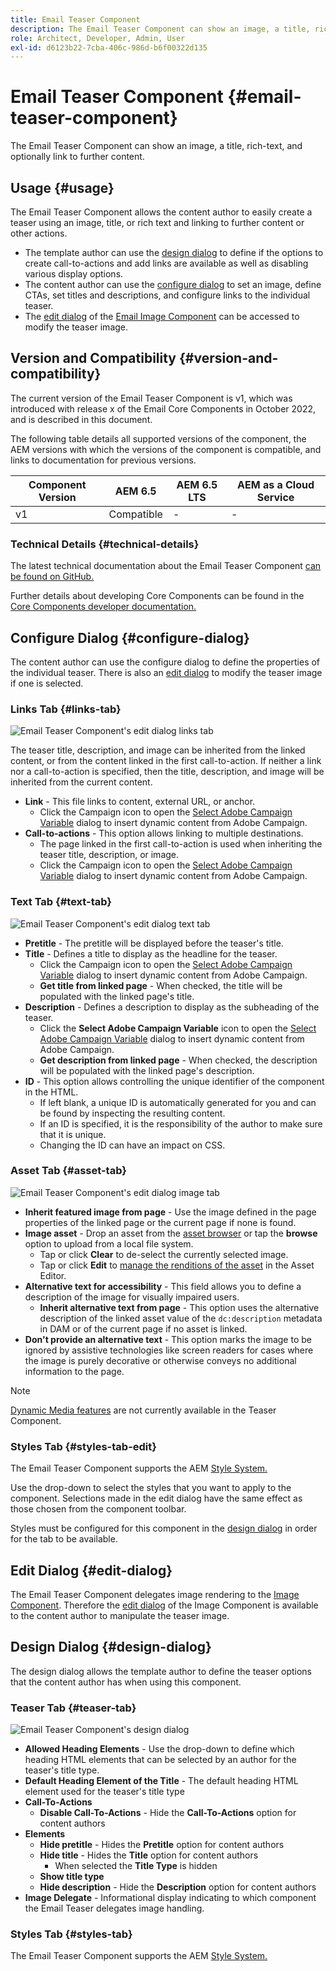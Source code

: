 ```yaml
---
title: Email Teaser Component
description: The Email Teaser Component can show an image, a title, rich-text, and optionally link to further content.
role: Architect, Developer, Admin, User
exl-id: d6123b22-7cba-406c-986d-b6f00322d135
---
```


# Email Teaser Component {#email-teaser-component}

The Email Teaser Component can show an image, a title, rich-text, and optionally link to further content.

## Usage {#usage}

The Email Teaser Component allows the content author to easily create a teaser using an image, title, or rich text and linking to further content or other actions.

* The template author can use the [design dialog](#design-dialog) to define if the options to create call-to-actions and add links are available as well as disabling various display options.
* The content author can use the [configure dialog](#configure-dialog) to set an image, define CTAs, set titles and descriptions, and configure links to the individual teaser.
* The [edit dialog](image.md#edit-dialog) of the [Email Image Component](image.md) can be accessed to modify the teaser image.

## Version and Compatibility {#version-and-compatibility}

The current version of the Email Teaser Component is v1, which was introduced with release x of the Email Core Components in October 2022, and is described in this document.  
  
The following table details all supported versions of the component, the AEM versions with which the versions of the component is compatible, and links to documentation for previous versions.

|Component Version |AEM 6.5 |AEM 6.5 LTS|AEM as a Cloud Service|
|---|---|---|---|
|v1 |Compatible |-|-|

### Technical Details {#technical-details}

The latest technical documentation about the Email Teaser Component [can be found on GitHub.](https://adobe.com/go/aem_cmp_tech_email_teaser_v1)

Further details about developing Core Components can be found in the [Core Components developer documentation.](/help/developing/overview.md)

## Configure Dialog {#configure-dialog}

The content author can use the configure dialog to define the properties of the individual teaser. There is also an [edit dialog](#edit-dialog) to modify the teaser image if one is selected.

### Links Tab {#links-tab}

![Email Teaser Component's edit dialog links tab](/help/email/assets/email-teaser-edit-links.png)

The teaser title, description, and image can be inherited from the linked content, or from the content linked in the first call-to-action. If neither a link nor a call-to-action is specified, then the title, description, and image will be inherited from the current content.

* **Link** - This file links to content, external URL, or anchor.
  * Click the Campaign icon to open the [Select Adobe Campaign Variable](/help/email/campaign-variables.md) dialog to insert dynamic content from Adobe Campaign.
* **Call-to-actions** - This option allows linking to multiple destinations.
  * The page linked in the first call-to-action is used when inheriting the teaser title, description, or image.
  * Click the Campaign icon to open the [Select Adobe Campaign Variable](/help/email/campaign-variables.md) dialog to insert dynamic content from Adobe Campaign.

### Text Tab {#text-tab}

![Email Teaser Component's edit dialog text tab](/help/email/assets/email-teaser-edit-text.png)

* **Pretitle** - The pretitle will be displayed before the teaser's title.
* **Title** - Defines a title to display as the headline for the teaser.
  * Click the Campaign icon to open the [Select Adobe Campaign Variable](/help/email/campaign-variables.md) dialog to insert dynamic content from Adobe Campaign.
  * **Get title from linked page** -  When checked, the title will be populated with the linked page's title.
* **Description** - Defines a description to display as the subheading of the teaser.
  * Click the **Select Adobe Campaign Variable** icon to open the [Select Adobe Campaign Variable](/help/email/campaign-variables.md) dialog to insert dynamic content from Adobe Campaign.
  * **Get description from linked page** - When checked, the description will be populated with the linked page's description.
* **ID** - This option allows controlling the unique identifier of the component in the HTML.
  * If left blank, a unique ID is automatically generated for you and can be found by inspecting the resulting content.
  * If an ID is specified, it is the responsibility of the author to make sure that it is unique.
  * Changing the ID can have an impact on CSS.

### Asset Tab {#asset-tab}

![Email Teaser Component's edit dialog image tab](/help/email/assets/email-teaser-edit-image.png)

* **Inherit featured image from page** - Use the image defined in the page properties of the linked page or the current page if none is found.
* **Image asset** - Drop an asset from the [asset browser](https://experienceleague.adobe.com/docs/experience-manager-cloud-service/sites/authoring/fundamentals/environment-tools.html) or tap the **browse** option to upload from a local file system.
  * Tap or click **Clear** to de-select the currently selected image.
  * Tap or click **Edit** to [manage the renditions of the asset](https://experienceleague.adobe.com/docs/experience-manager-cloud-service/assets/manage/manage-digital-assets.html) in the Asset Editor.
* **Alternative text for accessibility** - This field allows you to define a description of the image for visually impaired users.
  * **Inherit alternative text from page** - This option uses the alternative description of the linked asset value of the `dc:description` metadata in DAM or of the current page if no asset is linked.
* **Don't provide an alternative text** - This option marks the image to be ignored by assistive technologies like screen readers for cases where the image is purely decorative or otherwise conveys no additional information to the page.

>[!NOTE]
>
>[Dynamic Media features](image.md#dynamic-media) are not currently available in the Teaser Component.

### Styles Tab {#styles-tab-edit}

The Email Teaser Component supports the AEM [Style System.](/help/get-started/authoring.md#component-styling)

Use the drop-down to select the styles that you want to apply to the component. Selections made in the edit dialog have the same effect as those chosen from the component toolbar.

Styles must be configured for this component in the [design dialog](#design-dialog) in order for the tab to be available.

## Edit Dialog {#edit-dialog}

The Email Teaser Component delegates image rendering to the [Image Component](image.md). Therefore the [edit dialog](image.md#edit-dialog) of the Image Component is available to the content author to manipulate the teaser image.

## Design Dialog {#design-dialog}

The design dialog allows the template author to define the teaser options that the content author has when using this component.

### Teaser Tab {#teaser-tab}

![Email Teaser Component's design dialog](/help/email/assets/email-teaser-design.png)

* **Allowed Heading Elements** - Use the drop-down to define which heading HTML elements that can be selected by an author for the teaser's title type.
* **Default Heading Element of the Title** - The default heading HTML element used for the teaser's title type
* **Call-To-Actions**
  * **Disable Call-To-Actions** - Hide the **Call-To-Actions** option for content authors
* **Elements**
  * **Hide pretitle** - Hides the **Pretitle** option for content authors
  * **Hide title** - Hides the **Title** option for content authors
    * When selected the **Title Type** is hidden
  * **Show title type**
  * **Hide description** - Hide the **Description** option for content authors
* **Image Delegate** - Informational display indicating to which component the Email Teaser delegates image handling.

### Styles Tab {#styles-tab}

The Email Teaser Component supports the AEM [Style System.](/help/get-started/authoring.md#component-styling)
